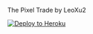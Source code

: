The Pixel Trade by LeoXu2

[![Deploy to Heroku](https://www.herokucdn.com/deploy/button.svg)](https://heroku.com/deploy?template=https://github.com/Bennebotix/Super-Google)
